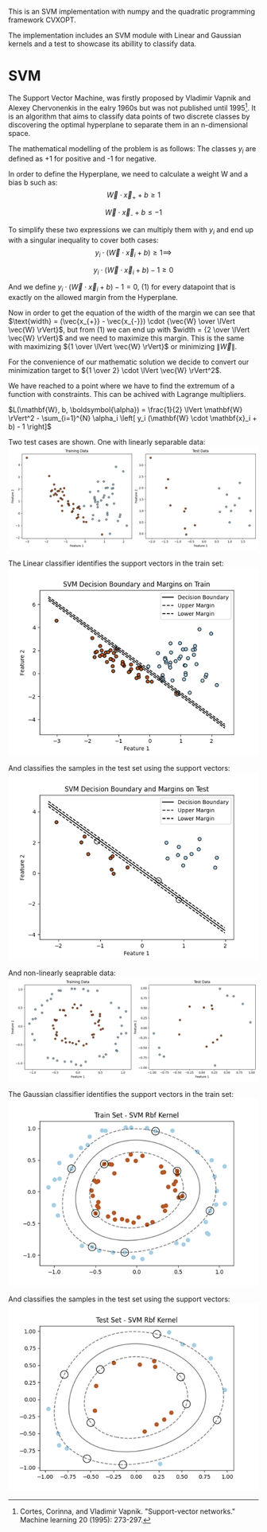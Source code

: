 This is an SVM implementation with numpy and the quadratic programming framework CVXOPT.

The implementation includes an SVM module with Linear and Gaussian kernels and a test to showcase its abillity to classify data.

# SVM
The Support Vector Machine, was firstly proposed by Vladimir Vapnik and Alexey Chervonenkis in the ealry 1960s but was not published until 1995[^1]. It is an algorithm that aims to classify data points of two discrete classes by discovering the optimal hyperplane to separate them in an n-dimensional space. 

The mathematical modelling of the problem is as follows:
The classes $y_{i}$ are defined as +1 for positive and -1 for negative. 

In order to define the Hyperplane, we need to calculate a weight W and a bias b such as:
$$\vec{W} \cdot \vec{x}_{\text{+}} + b \geq 1$$

$$\vec{W} \cdot \vec{x}_{\text{-}} + b \leq -1$$

To simplify these two expressions we can multiply them with $y_{i}$ and end up with a singular inequality to cover both cases:
$$y_{i} \cdot (\vec{W} \cdot \vec{x}_{i} + b) \geq 1 \implies$$

$$y_{i} \cdot (\vec{W} \cdot \vec{x}_{i} + b) - 1 \geq 0$$

And we define $y_{i} \cdot (\vec{W} \cdot \vec{x}_{i} + b) - 1 = 0$, (1) for every datapoint that is exactly on the allowed margin from the Hyperplane.

Now in order to get the equation of the width of the margin we can see that $\text{width} = (\vec{x_{+}} - \vec{x_{-}}) \cdot {\vec{W} \over \lVert \vec{W} \rVert}$, but from (1) we can end up with $width = {2 \over \lVert \vec{W} \rVert}$ and we need to maximize this margin. This is the same with maximizing ${1 \over \lVert \vec{W} \rVert}$ or minimizing $\lVert \vec{W} \rVert$.

For the convenience of our mathematic solution we decide to convert our minimization target to ${1 \over 2} \cdot \lVert \vec{W} \rVert^2$.

We have reached to a point where we have to find the extremum of a function with constraints. This can be achived with Lagrange multipliers.

$L(\mathbf{W}, b, \boldsymbol{\alpha}) = \frac{1}{2} \lVert \mathbf{W} \rVert^2 - \sum_{i=1}^{N} \alpha_i \left[ y_i (\mathbf{W} \cdot \mathbf{x}_i + b) - 1 \right]$

Two test cases are shown. One with linearly separable data:
![Image Alt Text](images/Linear_example_synthetic_dataset.png)

The Linear classifier identifies the support vectors in the train set:
![Image Alt Text](images/Linear_example_svm_train_solution.png)

And classifies the samples in the test set using the support vectors:
![Image Alt Text](images/Linear_example_svm_test_solution.png)

And non-linearly seaprable data:
![Image Alt Text](images/Non_linear_example_synthetic_dataset.png)

The Gaussian classifier identifies the support vectors in the train set:
![Image Alt Text](images/Non_linear_example_svm_train_solution.png)

And classifies the samples in the test set using the support vectors:
![Image Alt Text](images/Non_linear_example_svm_test_solution.png)


[^1]:Cortes, Corinna, and Vladimir Vapnik. "Support-vector networks." Machine learning 20 (1995): 273-297.
